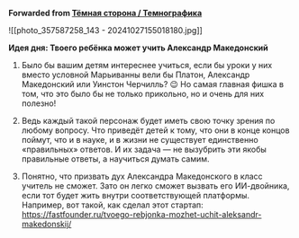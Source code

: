 **Forwarded from [Тёмная сторона / Темнографика](https://t.me/temno/6629)**

![[photo_357587258_143 - 20241027155018180.jpg]]

**Идея дня: Твоего ребёнка может учить Александр Македонский**

1. Было бы вашим детям интереснее учиться, если бы уроки у них вместо условной Марьиванны вели бы Платон, Александр Македонский или Уинстон Черчилль? 😉 Но самая главная фишка в том, что это было бы не только прикольно, но и очень для них полезно!

2. Ведь каждый такой персонаж будет иметь свою точку зрения по любому вопросу. Что приведёт детей к тому, что они в конце концов поймут, что и в науке, и в жизни не существует единственно «правильных» ответов. И их задача — не вызубрить эти якобы правильные ответы, а научиться думать самим.

3. Понятно, что призвать дух Александра Македонского в класс учитель не сможет. Зато он легко сможет вызвать его ИИ-двойника, если тот будет жить внутри соответствующей платформы. Например, вот такой, как сделал этот стартап: https://fastfounder.ru/tvoego-rebjonka-mozhet-uchit-aleksandr-makedonskij/